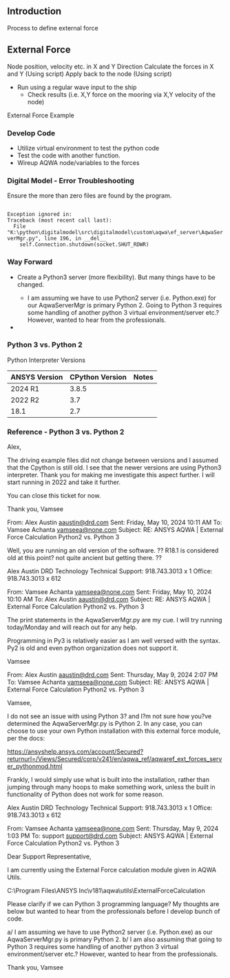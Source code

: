 ## Introduction

Process to define external force

## External Force

Node position, velocity etc. in X and Y Direction
Calculate the forces in X and Y (Using script)
Apply back to the node (Using script)

- Run using a regular wave input to the ship
  - Check results (i.e. X,Y force on the mooring via X,Y velocity of the node)

External Force Example

### Develop Code

- Utilize virtual environment to test the python code
- Test the code with another function.
- Wireup AQWA node/variables to the forces

### Digital Model - Error Troubleshooting

Ensure the more than zero files are found by the program.

<code>
Exception ignored in: <function AqwaServerMgr.__del__ at 0x00000198EE4FD1C0>
Traceback (most recent call last):
  File "K:\python\digitalmodel\src\digitalmodel\custom\aqwa\ef_server\AqwaServerMgr.py", line 196, in __del__
    self.Connection.shutdown(socket.SHUT_RDWR)
</code>

### Way Forward

- Create a Python3 server (more flexibility). But many things have to be changed.
  - I am assuming we have to use Python2 server (i.e. Python.exe) for our AqwaServerMgr is primary Python 2. Going to Python 3 requires some handling of another python 3 virtual environment/server etc.? However, wanted to hear from the professionals.

-

### Python 3 vs. Python 2

Python Interpreter Versions

| ANSYS Version | CPython Version | Notes |
| --- | --- | --- |
| 2024 R1 | 3.8.5 | |
| 2022 R2 | 3.7 | |
| 18.1 | 2.7 | |

### Reference - Python 3 vs. Python 2

Alex,

The driving example files did not change between versions and I assumed that the Cpython is still old. I see that the newer versions are using Python3 interpreter.  Thank you for making me investigate this aspect further. I will start running in 2022 and take it further.

You can close this ticket for now.

Thank you,
Vamsee

From: Alex Austin <aaustin@drd.com>
Sent: Friday, May 10, 2024 10:11 AM
To: Vamsee Achanta <vamseea@none.com>
Subject: RE: ANSYS AQWA | External Force Calculation Python2 vs. Python 3

Well, you are running an old version of the software. ?? R18.1 is considered old at this point? not quite ancient but getting there. ??

Alex Austin
DRD Technology
Technical Support: 918.743.3013 x 1
Office: 918.743.3013 x 612

From: Vamsee Achanta <vamseea@none.com>
Sent: Friday, May 10, 2024 10:10 AM
To: Alex Austin <aaustin@drd.com>
Subject: RE: ANSYS AQWA | External Force Calculation Python2 vs. Python 3

The print statements in the AqwaServerMgr.py are my cue. I will try running today/Monday and will reach out for any help.

Programming in Py3 is relatively easier as I am well versed with the syntax. Py2 is old and even python organization does not support it.

Vamsee

From: Alex Austin <aaustin@drd.com>
Sent: Thursday, May 9, 2024 2:07 PM
To: Vamsee Achanta <vamseea@none.com>
Subject: RE: ANSYS AQWA | External Force Calculation Python2 vs. Python 3

Vamsee,

I do not see an issue with using Python 3? and I?m not sure how you?ve determined the AqwaServerMgr.py is Python 2. In any case, you can choose to use your own Python installation with this external force module, per the docs:

<https://ansyshelp.ansys.com/account/Secured?returnurl=/Views/Secured/corp/v241/en/aqwa_ref/aqwaref_ext_forces_server_pythonmod.html>

Frankly, I would simply use what is built into the installation, rather than jumping through many hoops to make something work, unless the built in functionality of Python does not work for some reason.

Alex Austin
DRD Technology
Technical Support: 918.743.3013 x 1
Office: 918.743.3013 x 612

From: Vamsee Achanta <vamseea@none.com>
Sent: Thursday, May 9, 2024 1:03 PM
To: support <support@drd.com>
Subject: ANSYS AQWA | External Force Calculation Python2 vs. Python 3

Dear Support Representative,

I am currently using the External Force calculation module given in AQWA Utils.

C:\Program Files\ANSYS Inc\v181\aqwa\utils\ExternalForceCalculation

Please clarify if we can Python 3 programming language? My thoughts are below but wanted to hear from the professionals before I develop bunch of code.

a/ I am assuming we have to use Python2 server (i.e. Python.exe) as our AqwaServerMgr.py is primary Python 2.
b/ I am also assuming that going to Python 3 requires some handling of another python 3 virtual environment/server etc.? However, wanted to hear from the professionals.

Thank you,
Vamsee
